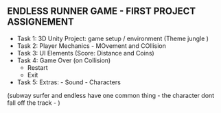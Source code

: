 ## ENDLESS RUNNER GAME - FIRST PROJECT ASSIGNEMENT

- Task  1:  3D Unity Project: game setup / environment (Theme jungle )  
- Task  2:  Player Mechanics - MOvement and COllision
- Task  3:  UI Elements (Score: Distance and Coins)
- Task  4:  Game Over (on Collision)
    - Restart
    - Exit
- Task 5:   Extras: 
            - Sound
            - Characters







(subway surfer and endless have one common thing - the character dont fall off the track -  )
